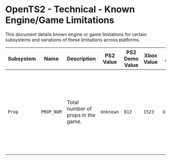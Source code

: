 # OpenTS2 - Technical - Known Engine/Game Limitations
This document details known engine or game limitations for certain subsystems and variations of these limitations across platforms.

|Subsystem|Name|Description|PS2 Value|PS2 Demo Value|Xbox Value|GC Value|Effect|
|---|---|---|---|---|---|---|---|
|`Prop`|`PROP_NUM`|Total number of props in the game.|`Unknown`|`812`|`1523`|`Unknown`|Game code will refuse to load any prop ID higher than this value.|
